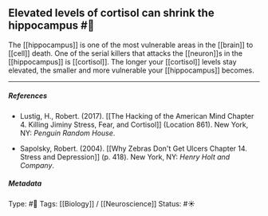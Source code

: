 ## Elevated levels of cortisol can shrink the hippocampus  #🧠 

The [[hippocampus]] is one of the most vulnerable areas in the [[brain]] to [[cell]] death. One of the serial killers that attacks the [[neuron]]s in the [[hippocampus]] is [[cortisol]]. The longer your [[cortisol]] levels stay elevated, the smaller and more vulnerable your [[hippocampus]] becomes. 

___

##### References

- Lustig, H., Robert. (2017). [[The Hacking of the American Mind Chapter 4. Killing Jiminy Stress, Fear, and Cortisol]] (Location 861). New York, NY: _Penguin Random House_.

- Sapolsky, Robert. (2004). [[Why Zebras Don't Get Ulcers Chapter 14. Stress and Depression]] (p. 418). New York, NY: _Henry Holt and Company_.

##### Metadata

Type: #🔴 
Tags: [[Biology]] / [[Neuroscience]] 
Status: #☀️ 